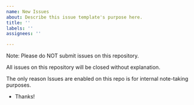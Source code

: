 ```yaml
---
name: New Issues
about: Describe this issue template's purpose here.
title: ''
labels: ''
assignees: ''

---
```


Note: Please do NOT submit issues on this repository.

All issues on this repository will be closed without explanation.

The only reason Issues are enabled on this repo is for internal note-taking purposes.

- Thanks!
